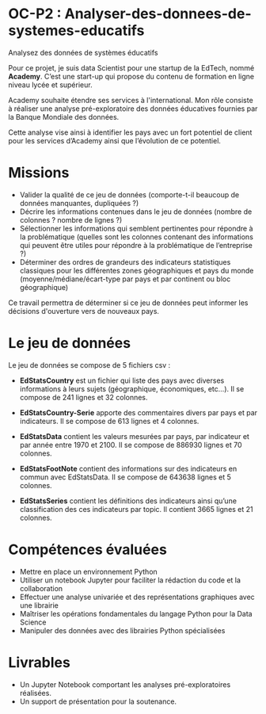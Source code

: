 # OC-P2 : Analyser-des-donnees-de-systemes-educatifs
Analysez des données de systèmes éducatifs

Pour ce projet, je suis data Scientist pour une startup de la EdTech, nommé **Academy**. C’est une start-up qui propose du contenu de formation en ligne niveau lycée et supérieur. 

Academy souhaite étendre ses services à l'international. Mon rôle consiste à réaliser une analyse pré-exploratoire des données éducatives fournies par la Banque Mondiale des données. 

Cette analyse vise ainsi à identifier les pays avec un fort potentiel de client pour les services d’Academy ainsi que l’évolution de ce potentiel.

# Missions

- Valider la qualité de ce jeu de données (comporte-t-il beaucoup de données manquantes, dupliquées ?)
- Décrire les informations contenues dans le jeu de données (nombre de colonnes ? nombre de lignes ?)
- Sélectionner les informations qui semblent pertinentes pour répondre à la problématique (quelles sont les colonnes contenant des informations qui peuvent être utiles pour répondre à la problématique de l’entreprise ?)
- Déterminer des ordres de grandeurs des indicateurs statistiques classiques pour les différentes zones géographiques et pays du monde (moyenne/médiane/écart-type par pays et par continent ou bloc géographique)
 
Ce travail permettra de déterminer si ce jeu de données peut informer les décisions d'ouverture vers de nouveaux pays. 

# Le jeu de données 

Le jeu de données se compose de 5 fichiers csv :

- **EdStatsCountry** est un fichier qui liste des pays avec diverses informations à leurs sujets (géographique, économiques, etc…). Il se compose de 241 lignes et 32 colonnes.

- **EdStatsCountry-Serie** apporte des commentaires divers par pays et par indicateurs. Il se compose de 613 lignes et 4 colonnes. 
 
- **EdStatsData** contient les valeurs mesurées par pays, par indicateur et par année entre 1970 et 2100. Il se compose de 886930 lignes et 70 colonnes.

- **EdStatsFootNote** contient des informations sur des indicateurs en commun avec EdStatsData. Il se compose de 643638 lignes et 5 colonnes.

- **EdStatsSeries** contient les définitions des indicateurs ainsi qu’une classification des ces indicateurs par topic. Il contient 3665 lignes et 21 colonnes.


# Compétences évaluées

- Mettre en place un environnement Python
- Utiliser un notebook Jupyter pour faciliter la rédaction du code et la collaboration
- Effectuer une analyse univariée et des représentations graphiques avec une librairie
- Maîtriser les opérations fondamentales du langage Python pour la Data Science
- Manipuler des données avec des librairies Python spécialisées

# Livrables

- Un Jupyter Notebook comportant les analyses pré-exploratoires réalisées.
- Un support de présentation pour la soutenance.
